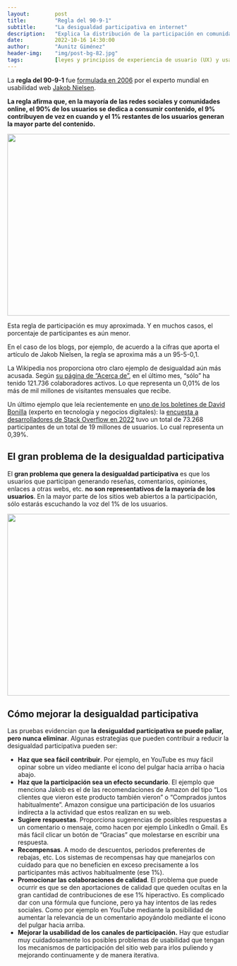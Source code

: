 ```yaml
---
layout:        post
title:         "Regla del 90-9-1"
subtitle:      "La desigualdad participativa en internet"
description:   "Explica la distribución de la participación en comunidades online: 90% observa, 9% contribuye ocasionalmente, 1% crea contenido."
date:          2022-10-16 14:30:00
author:        "Aunitz Giménez"
header-img:    "img/post-bg-82.jpg"
tags:          [leyes y principios de experiencia de usuario (UX) y usabilidad]
---
```


<p>La <strong>regla del 90-9-1</strong> fue <a href="https://www.nngroup.com/articles/participation-inequality/" target="_blank" rel="noopener noreferrer">formulada en 2006</a> por el experto mundial en usabilidad web <a href="{{ site.baseurl }}{% post_url 2021-08-27-los-10-principios-generales-usabilidad-jakob-nielsen %}">Jakob Nielsen</a>.</p>

<p><strong>La regla afirma que, en la mayoría de las redes sociales y comunidades online, el 90% de los usuarios se dedica a consumir contenido, el 9% contribuyen de vez en cuando y el 1% restantes de los usuarios generan la mayor parte del contenido.</strong></p>

<p><img src="{{ site.baseurl }}/img/regla-del-90-9-1-01.png" loading="lazy" alt="" width="670" height="411"></p>

<p>Esta regla de participación es muy aproximada. Y en muchos casos, el porcentaje de participantes es aún menor.</p>

<p>En el caso de los blogs, por ejemplo, de acuerdo a la cifras que aporta el artículo de Jakob Nielsen, la regla se aproxima más a un 95-5-0,1.</p>

<p>La Wikipedia nos proporciona otro claro ejemplo de desigualdad aún más acusada. Según <a href="https://en.wikipedia.org/wiki/Wikipedia:About" target="_blank" rel="noopener noreferrer">su página de “Acerca de”</a>, en el último mes, “sólo” ha tenido 121.736 colaboradores activos. Lo que representa un 0,01% de los más de mil millones de visitantes mensuales que recibe.</p>

<p>Un último ejemplo que leía recientemente en <a href="https://mailchi.mp/bonillaware/inclusion-modelo-datos?e=1c748833c8" target="_blank" rel="noopener noreferrer">uno de los boletines de David Bonilla</a> (experto en tecnología y negocios digitales): la <a href="https://survey.stackoverflow.co/2022/" target="_blank" rel="noopener noreferrer">encuesta a desarrolladores de Stack Overflow en 2022</a> tuvo un total de 73.268 participantes de un total de 19 millones de usuarios. Lo cual representa un 0,39%.</p>

<h2>El gran problema de la desigualdad participativa</h2>

<p>El <strong>gran problema que genera la desigualdad participativa</strong> es que los usuarios que participan generando reseñas, comentarios, opiniones, enlaces a otras webs, etc. <strong>no son representativos de la mayoría de los usuarios</strong>. En la mayor parte de los sitios web abiertos a la participación, sólo estarás escuchando la voz del 1% de los usuarios.</p>

<p><img src="{{ site.baseurl }}/img/regla-del-90-9-1-02.jpg" loading="lazy" alt="" width="722" height="411"></p>

<h2>Cómo mejorar la desigualdad participativa</h2>

<p>Las pruebas evidencian que <strong>la desigualdad participativa se puede paliar, pero nunca eliminar</strong>. Algunas estrategias que pueden contribuir a reducir la desigualdad participativa pueden ser:</p>

<ul>
	<li><strong>Haz que sea fácil contribuir</strong>. Por ejemplo, en YouTube es muy fácil opinar sobre un vídeo mediante el icono del pulgar hacia arriba o hacia abajo.</li>
	<li><strong>Haz que la participación sea un efecto secundario</strong>. El ejemplo que menciona Jakob es el de las recomendaciones de Amazon del tipo “Los clientes que vieron este producto también vieron” o “Comprados juntos habitualmente”. Amazon consigue una participación de los usuarios indirecta a la actividad que estos realizan en su web.</li>
	<li><strong>Sugiere respuestas</strong>. Proporciona sugerencias de posibles respuestas a un comentario o mensaje, como hacen por ejemplo LinkedIn o Gmail. Es más fácil clicar un botón de “Gracias” que molestarse en escribir una respuesta.</li>
	<li><strong>Recompensas</strong>. A modo de descuentos, periodos preferentes de rebajas, etc. Los sistemas de recompensas hay que manejarlos con cuidado para que no beneficien en exceso precisamente a los participantes más activos habitualmente (ese 1%).</li>
	<li><strong>Promocionar las colaboraciones de calidad</strong>. El problema que puede ocurrir es que se den aportaciones de calidad que queden ocultas en la gran cantidad de contribuciones de ese 1% hiperactivo. Es complicado dar con una fórmula que funcione, pero ya hay intentos de las redes sociales. Como por ejemplo en YouTube mediante la posibilidad de aumentar la relevancia de un comentario apoyándolo mediante el icono del pulgar hacia arriba.</li>
	<li><strong>Mejorar la usabilidad de los canales de participación.</strong> Hay que estudiar muy cuidadosamente los posibles problemas de usabilidad que tengan los mecanismos de participación del sitio web para irlos puliendo y mejorando continuamente y de manera iterativa.</li>
</ul>